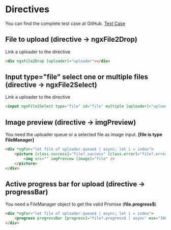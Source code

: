 # Directives

You can find the complete test case at GitHub. [Test Case](https://github.com/uniprank/ngx-file-uploader/tree/master/library/TestCases/src/app/modules/test-case1)

## File to upload (directive -> ngxFile2Drop)

Link a uploader to the directive

```html
<div ngxFile2Drop [uploader]="uploader"></div>
```

## Input type="file" select one or multiple files (directive -> ngxFile2Select)

Link a uploader to the directive

```html
<input ngxFile2Select type="file" id="file" multiple [uploader]="uploader" />
```

## Image preview (directive -> imgPreview)

You need the uploader queue or a selected file as image input. **[**file is type FileManager**]**

```html
<div *ngFor="let file of uploader.queue$ | async; let i = index">
    <picture [class.success]="file?.success" [class.error]="file?.error">
        <img src="" imgPreview [image]="file" />
    </picture>
</div>
```

## Active progress bar for upload (directive -> progressBar)

You need a FileManager object to get the valid Promise (**file.progress\$**)

```html
<div *ngFor="let file of uploader.queue$ | async; let i = index">
    <progress progressBar [progress]="file?.progress$ | async" max="100"></progress>
</div>
```
